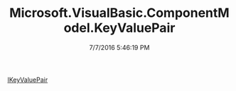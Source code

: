 ﻿---
title: Microsoft.VisualBasic.ComponentModel.KeyValuePair
date: 7/7/2016 5:46:19 PM
---

[IKeyValuePair](T-Microsoft.VisualBasic.ComponentModel.KeyValuePair.IKeyValuePair.html)
